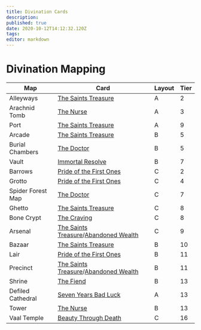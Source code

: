 ```yaml
---
title: Divination Cards
description: 
published: true
date: 2020-10-12T14:12:32.120Z
tags: 
editor: markdown
---
```


# Divination Mapping

Map | Card | Layout | Tier
--- | --- | --- | ---
Alleyways | [The Saints Treasure](https://poe.ninja/challenge/divinationcards?name=The%20Saint%27s%20Treasure) | A | 2
Arachnid Tomb | [The Nurse](https://poe.ninja/challenge/divinationcards?name=The%20Nurse) | A | 3
Port | [The Saints Treasure](https://poe.ninja/challenge/divinationcards?name=The%20Saint%27s%20Treasure) | A | 9
Arcade | [The Saints Treasure](https://poe.ninja/challenge/divinationcards?name=The%20Saint%27s%20Treasure) | B | 5
Burial Chambers | [The Doctor](https://poe.ninja/challenge/divinationcards?name=the%20doctor) | B | 5
Vault | [Immortal Resolve](https://poe.ninja/challenge/divinationcards?name=immortal%20re) | B | 7
Barrows | [Pride of the First Ones](https://poe.ninja/challenge/divinationcards?name=pride%20of%20the%20) | C | 2
Grotto | [Pride of the First Ones](https://poe.ninja/challenge/divinationcards?name=pride%20of%20the%20) | C | 4
Spider Forest Map | [The Doctor](https://poe.ninja/challenge/divinationcards?name=the%20doctor) | C | 7
Ghetto | [The Saints Treasure](https://poe.ninja/challenge/divinationcards?name=The%20Saint%27s%20Treasure) | C | 8
Bone Crypt | [The Craving](https://poe.ninja/challenge/divinationcards?name=the%20cra) | C | 8
Arsenal | [The Saints Treasure](https://poe.ninja/challenge/divinationcards?name=The%20Saint%27s%20Treasure)/[Abandoned Wealth](https://poe.ninja/challenge/divinationcards?name=Abandoned%20Wealth) | C | 9
Bazaar | [The Saints Treasure](https://poe.ninja/challenge/divinationcards?name=The%20Saint%27s%20Treasure) | B | 10
Lair | [Pride of the First Ones](https://poe.ninja/challenge/divinationcards?name=pride%20of%20the%20) | B | 11
Precinct | [The Saints Treasure](https://poe.ninja/challenge/divinationcards?name=The%20Saint%27s%20Treasure)/[Abandoned Wealth](https://poe.ninja/challenge/divinationcards?name=Abandoned%20Wealth) | B | 11
Shrine | [The Fiend](https://poe.ninja/challenge/divinationcards?name=the%20fiend) | B | 13
Defiled Cathedral | [Seven Years Bad Luck](https://poe.ninja/challenge/divinationcards?name=seven) | A | 13
Tower | [The Nurse](https://poe.ninja/challenge/divinationcards?name=The%20Nurse) | B | 13
Vaal Temple | [Beauty Through Death](https://poe.ninja/challenge/divinationcards?name=beauty%20through%20death) | C |16
